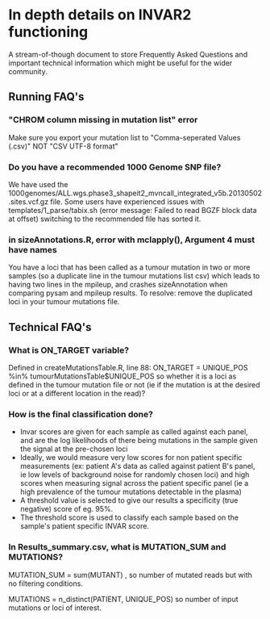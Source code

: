 # In depth details on INVAR2 functioning

A stream-of-though document to store Frequently Asked Questions and important technical information which might be useful for the wider community.

## Running FAQ's

###  "CHROM column missing in mutation list" error

Make sure you export your mutation list to "Comma-seperated Values (.csv)" NOT "CSV UTF-8 format"

### Do you have a recommended 1000 Genome SNP file?
We have used the 1000genomes/ALL.wgs.phase3_shapeit2_mvncall_integrated_v5b.20130502.sites.vcf.gz file. Some users have experienced issues with templates/1_parse/tabix.sh (error message: Failed to read BGZF block data at offset) switching to the recommended file has sorted it. 

### in sizeAnnotations.R, error with mclapply(), Argument 4 must have names
You have a loci that has been called as a tumour mutation in two or more samples (so a duplicate line in the tumour mutations list csv) which leads to having two lines in the mpileup, and crashes sizeAnnotation when comparing pysam and mpileup results. To resolve: remove the duplicated loci in your tumour mutations file. 

## Technical FAQ's

### What is ON_TARGET variable?

Defined in createMutationsTable.R, line 88: ON_TARGET = UNIQUE_POS %in% tumourMutationsTable$UNIQUE_POS
so whether it is a loci as defined in the tumour mutation file or not (ie if the mutation is at the desired loci or at a different location in the read)?

### How is the final classification done?

* Invar scores are given for each sample as called against each panel, and are the log likelihoods of there being mutations in the sample given the signal at the pre-chosen loci
* Ideally, we would measure very low scores for non patient specific measurements (ex: patient A's data as called against patient B's panel, ie low levels of background noise for randomly chosen loci) and high scores when measuring signal across the patient specific panel (ie a high prevalence of the tumour mutations detectable in the plasma)
* A threshold value is selected to give our results a specificity (true negative) score of eg. 95%. 
* The threshold score is used to classify each sample based on the sample's patient specific INVAR score. 

### In Results_summary.csv, what is MUTATION_SUM and MUTATIONS?
MUTATION_SUM = sum(MUTANT) , so number of mutated reads but with no filtering conditions.  

MUTATIONS = n_distinct(PATIENT, UNIQUE_POS) so number of input mutations or loci of interest.

